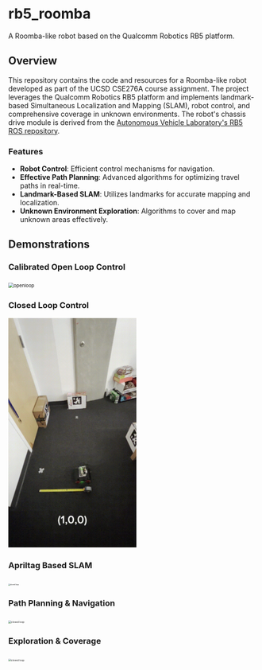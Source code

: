 # rb5_roomba
A Roomba-like robot based on the Qualcomm Robotics RB5 platform.

 ## Overview 

This repository contains the code and resources for a Roomba-like robot developed as part of the UCSD CSE276A course assignment. The project leverages the Qualcomm Robotics RB5 platform and implements landmark-based Simultaneous Localization and Mapping (SLAM), robot control, and comprehensive coverage in unknown environments. The robot's chassis drive module is derived from the [Autonomous Vehicle Laboratory's RB5 ROS repository](https://github.com/AutonomousVehicleLaboratory/rb5_ros). 

### Features 

- **Robot Control**: Efficient control mechanisms for navigation. 
- **Effective Path Planning**: Advanced algorithms for optimizing travel paths in real-time.
- **Landmark-Based SLAM**: Utilizes landmarks for accurate mapping and localization.
- **Unknown Environment Exploration**: Algorithms to cover and map unknown areas effectively.

## Demonstrations

### Calibrated Open Loop Control
<img src="images/openloop.gif" alt="openloop" style="zoom:67%;" />

### Closed Loop Control

<img src="images/closed_loop.gif" alt="closed loop" style="zoom:45%;" />

### Apriltag Based SLAM

<img src="images/slam.gif" alt="closed loop" style="zoom:23%;" />

### Path Planning & Navigation
<img src="images/navigation.gif" alt="closed loop" style="zoom:35%;" />

### Exploration & Coverage

<img src="images/coverage.gif" alt="closed loop" style="zoom:35%;" />
